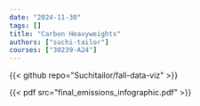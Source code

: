 ```yaml
---
date: "2024-11-30"
tags: []
title: "Carbon Heavyweights"
authors: ["suchi-tailor"]
courses: ["30239-A24"]
---
```


{{< github repo="Suchitailor/fall-data-viz" >}}

{{< pdf src="final_emissions_infographic.pdf" >}}
